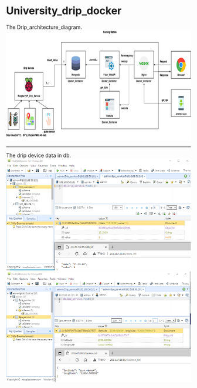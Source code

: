 # University_drip_docker

The Drip_architecture_diagram.<br/>
<img src="ReadmeImage/Drip_architecture_diagram.png" width="700" height="300" alt="0"/>

---
The drip device data in db.
![image](ReadmeImage/data1.PNG)
![image](ReadmeImage/data2.PNG)
